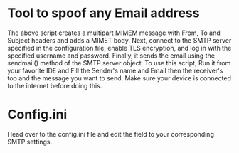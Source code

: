 # Tool to spoof any Email address 
The above script creates a multipart MIMEM message with From, To and Subject headers and adds a MIMET body. Next, connect to the SMTP server specified in the configuration file, enable TLS encryption, and log in with the specified username and password. Finally, it sends the email using the sendmail() method of the SMTP server object. To use this script, Run it from your favorite IDE and Fill the Sender's name and Email then the receiver's too and the message you want to send.
Make sure your device is connected to the internet before doing this.
# Config.ini
Head over to the config.ini file and edit the field to your corresponding SMTP settings.
